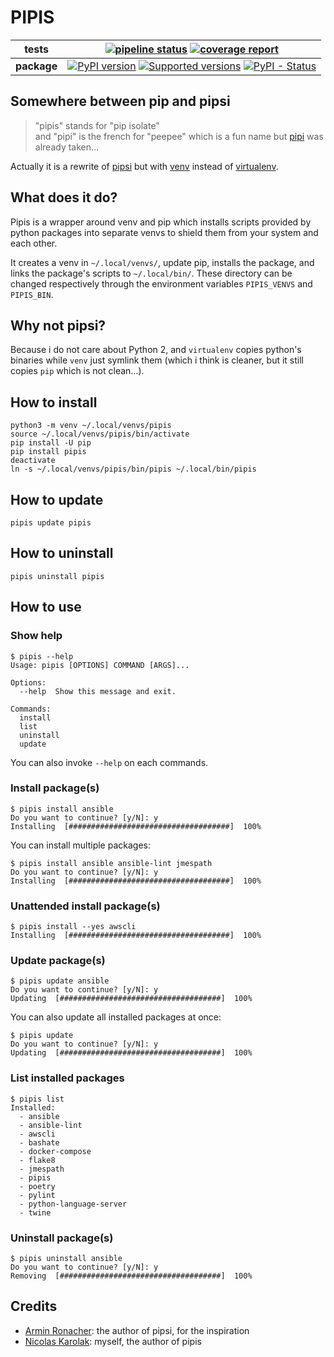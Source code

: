 # PIPIS

| **tests** | [![pipeline status](https://gitlab.com/NicolasKAROLAK/pipis/badges/master/pipeline.svg)](https://gitlab.com/NicolasKAROLAK/pipis/commits/master) [![coverage report](https://gitlab.com/NicolasKAROLAK/pipis/badges/master/coverage.svg)](https://gitlab.com/NicolasKAROLAK/pipis/commits/master) |
|-|-|
| **package** | [![PyPI version](https://img.shields.io/pypi/v/pipis.svg)](https://pypi.org/project/pipis) [![Supported versions](https://img.shields.io/pypi/pyversions/pipis.svg)](https://pypi.org/project/pipis) [![PyPI - Status](https://img.shields.io/pypi/status/pipis.svg)](https://gitlab.com/NicolasKAROLAK/pipis) |

## Somewhere between pip and pipsi

> "pipis" stands for "pip isolate" \
> and "pipi" is the french for "peepee" which is a fun name but [pipi](https://pypi.org/project/pipi/) was already taken…

Actually it is a rewrite of [pipsi](https://github.com/mitsuhiko/pipsi) but with [venv](https://docs.python.org/dev/library/venv.html) instead of [virtualenv](https://virtualenv.pypa.io/en/stable/).

## What does it do?

Pipis is a wrapper around venv and pip which installs scripts provided by python packages into separate venvs to shield them from your system and each other.

It creates a venv in `~/.local/venvs/`, update pip, installs the package, and links the package's scripts to `~/.local/bin/`. These directory can be changed respectively through the environment variables `PIPIS_VENVS` and `PIPIS_BIN`.

## Why not pipsi?

Because i do not care about Python 2, and `virtualenv` copies python's binaries while `venv` just symlink them (which i think is cleaner, but it still copies `pip` which is not clean…).

## How to install

```
python3 -m venv ~/.local/venvs/pipis
source ~/.local/venvs/pipis/bin/activate
pip install -U pip
pip install pipis
deactivate
ln -s ~/.local/venvs/pipis/bin/pipis ~/.local/bin/pipis
```

## How to update

```
pipis update pipis
```

## How to uninstall

```
pipis uninstall pipis
```

## How to use

### Show help

```
$ pipis --help
Usage: pipis [OPTIONS] COMMAND [ARGS]...

Options:
  --help  Show this message and exit.

Commands:
  install
  list
  uninstall
  update
```

You can also invoke `--help` on each commands.

### Install package(s)

```
$ pipis install ansible
Do you want to continue? [y/N]: y
Installing  [####################################]  100%
```

You can install multiple packages:

```
$ pipis install ansible ansible-lint jmespath
Do you want to continue? [y/N]: y
Installing  [####################################]  100%
```

### Unattended install package(s)

```
$ pipis install --yes awscli
Installing  [####################################]  100%
```

### Update package(s)

```
$ pipis update ansible
Do you want to continue? [y/N]: y
Updating  [####################################]  100%
```

You can also update all installed packages at once:

```
$ pipis update
Do you want to continue? [y/N]: y
Updating  [####################################]  100%
```

### List installed packages

```
$ pipis list
Installed:
  - ansible
  - ansible-lint
  - awscli
  - bashate
  - docker-compose
  - flake8
  - jmespath
  - pipis
  - poetry
  - pylint
  - python-language-server
  - twine
```

### Uninstall package(s)

```
$ pipis uninstall ansible
Do you want to continue? [y/N]: y
Removing  [####################################]  100%
```

## Credits

- [Armin Ronacher](https://github.com/mitsuhiko): the author of pipsi, for the inspiration
- [Nicolas Karolak](): myself, the author of pipis
